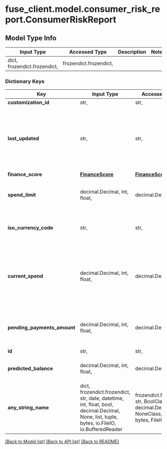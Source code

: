# fuse_client.model.consumer_risk_report.ConsumerRiskReport

## Model Type Info
Input Type | Accessed Type | Description | Notes
------------ | ------------- | ------------- | -------------
dict, frozendict.frozendict,  | frozendict.frozendict,  |  | 

### Dictionary Keys
Key | Input Type | Accessed Type | Description | Notes
------------ | ------------- | ------------- | ------------- | -------------
**customization_id** | str,  | str,  |  | 
**last_updated** | str,  | str,  | The datetime of when the consumer risk report was most recently updated, in ISO-8601 format. | 
**finance_score** | [**FinanceScore**](FinanceScore.md) | [**FinanceScore**](FinanceScore.md) |  | 
**spend_limit** | decimal.Decimal, int, float,  | decimal.Decimal,  | The total limit for the current timeframe, in cents. | 
**iso_currency_code** | str,  | str,  | The ISO-4217 currency code of the transaction | 
**current_spend** | decimal.Decimal, int, float,  | decimal.Decimal,  | The total current spend in the current timeframe, in cents, without factoring in pending payments. | 
**pending_payments_amount** | decimal.Decimal, int, float,  | decimal.Decimal,  | The total unpaid amount, in cents, from all timeframes. | 
**id** | str,  | str,  |  | 
**predicted_balance** | decimal.Decimal, int, float,  | decimal.Decimal,  | Predicted balance for the timeframe. | 
**any_string_name** | dict, frozendict.frozendict, str, date, datetime, int, float, bool, decimal.Decimal, None, list, tuple, bytes, io.FileIO, io.BufferedReader | frozendict.frozendict, str, BoolClass, decimal.Decimal, NoneClass, tuple, bytes, FileIO | any string name can be used but the value must be the correct type | [optional]

[[Back to Model list]](../../README.md#documentation-for-models) [[Back to API list]](../../README.md#documentation-for-api-endpoints) [[Back to README]](../../README.md)

